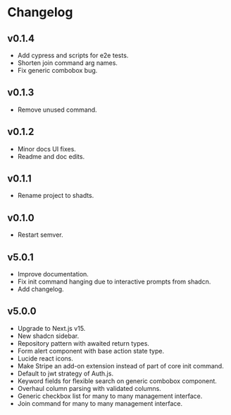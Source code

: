 # Changelog

## v0.1.4

- Add cypress and scripts for e2e tests.
- Shorten join command arg names.
- Fix generic combobox bug.

## v0.1.3

- Remove unused command.

## v0.1.2

- Minor docs UI fixes.
- Readme and doc edits.

## v0.1.1

- Rename project to shadts.

## v0.1.0

- Restart semver.

## v5.0.1

- Improve documentation.
- Fix init command hanging due to interactive prompts from shadcn.
- Add changelog.

## v5.0.0

- Upgrade to Next.js v15.
- New shadcn sidebar.
- Repository pattern with awaited return types.
- Form alert component with base action state type.
- Lucide react icons.
- Make Stripe an add-on extension instead of part of core init command.
- Default to jwt strategy of Auth.js.
- Keyword fields for flexible search on generic combobox component.
- Overhaul column parsing with validated columns.
- Generic checkbox list for many to many management interface.
- Join command for many to many management interface.

